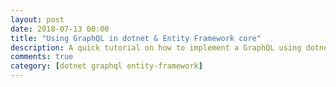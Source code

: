 ```yaml
---
layout: post
date: 2018-07-13 00:00
title: "Using GraphQL in dotnet & Entity Framework core"
description: A quick tutorial on how to implement a GraphQL using dotnet core and Entity Framework core. 
comments: true
category: [dotnet graphql entity-framework]
---
```

